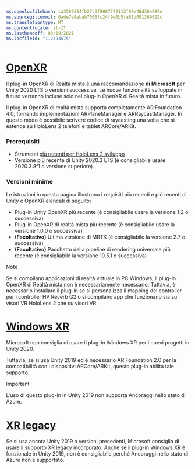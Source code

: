 ```yaml
---
ms.openlocfilehash: ca3589364fb27c3f8087572113f09e48d30e087e
ms.sourcegitcommit: 6ade7e8ebab7003fc24f9e0b5fa81d091369622c
ms.translationtype: MT
ms.contentlocale: it-IT
ms.lasthandoff: 06/19/2021
ms.locfileid: "112394575"
---
```

# <a name="openxr"></a>[OpenXR](#tab/openxr)

Il plug-in OpenXR di Realtà mista è una raccomandazione **di Microsoft** per Unity 2020 LTS o versioni successive. Le nuove funzionalità sviluppate in futuro verranno incluse solo nel plug-in OpenXR di Realtà mista in futuro.

Il plug-in OpenXR di realtà mista supporta completamente AR Foundation 4.0, fornendo implementazioni ARPlaneManager e ARRaycastManager. In questo modo è possibile scrivere codice di raycasting una volta che si estende su HoloLens 2 telefoni e tablet ARCore/ARKit.

### <a name="prerequisites"></a>Prerequisiti 

* Strumenti [più recenti per HoloLens 2 sviluppo](/windows/mixed-reality/develop/install-the-tools?tabs=unity#installation-checklist)
* Versione più recente di Unity 2020.3 LTS (è consigliabile usare 2020.3.8f1 o versione superiore)

### <a name="minimum-versions"></a>Versioni minime

Le istruzioni in questa pagina illustrano i requisiti più recenti e più recenti di Unity e OpenXR elencati di seguito:

* Plug-in Unity OpenXR più recente (è consigliabile usare la versione 1.2 o successiva)
* Plug-in OpenXR di realtà mista più recente (è consigliabile usare la versione 1.0.0 o successiva)
* **(Facoltativo)** Ultima versione di MRTK (è consigliabile la versione 2.7 o successiva)
* **(Facoltativo)** Pacchetto della pipeline di rendering universale più recente (è consigliabile la versione 10.5.1 o successiva)

<!-- ![Screenshot of the open xr unity basic sample running on a HoloLens](../../images/openxr-example.png) -->

> [!NOTE]
> Se si compilano applicazioni di realtà virtuale in PC Windows, il plug-in OpenXR di Realtà mista non è necessariamente necessario. Tuttavia, è necessario installare il plug-in se si personalizza il mapping del controller per i controller HP Reverb G2 o si compilano app che funzionano sia su visori VR HoloLens 2 che su visori VR.

# <a name="windows-xr"></a>[Windows XR](#tab/windowsxr)

Microsoft non consiglia di usare il plug-in Windows XR per i nuovi progetti in Unity 2020.

Tuttavia, se si usa Unity 2019 ed è necessario AR Foundation 2.0 per la compatibilità con i dispositivi ARCore/ARKit, questo plug-in abilita tale supporto.

> [!IMPORTANT]
> L'uso di questo plug-in in Unity 2019 non supporta Ancoraggi nello stato di Azure. 

# <a name="legacy-xr"></a>[XR legacy](#tab/legacy)

Se si usa ancora Unity 2019 o versioni precedenti, Microsoft consiglia di usare il supporto XR legacy incorporato. Anche se il plug-in Windows XR è funzionale in Unity 2019, non è consigliabile perché Ancoraggi nello stato di Azure non è supportato.
